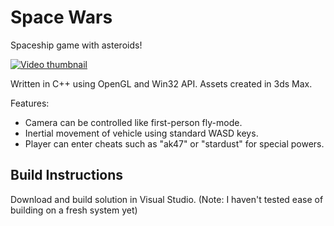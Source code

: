 # Space Wars
Spaceship game with asteroids!

[![Video thumbnail](http://img.youtube.com/vi/o0amQ-2WWOw/0.jpg)](https://www.youtube.com/watch?v=o0amQ-2WWOw)

Written in C++ using OpenGL and Win32 API. Assets created in 3ds Max.

Features:
* Camera can be controlled like first-person fly-mode.
* Inertial movement of vehicle using standard WASD keys.
* Player can enter cheats such as "ak47" or "stardust" for special powers.

## Build Instructions
Download and build solution in Visual Studio. (Note: I haven't tested ease of building on a fresh system yet)
